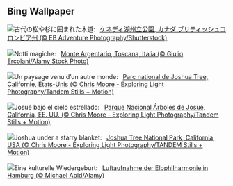 ## Bing Wallpaper
![](https://www.bing.com/th?id=OHR.TofinoVancouver_JA-JP8938759537_UHD.jpg&w=1000)古代の松や杉に囲まれた木道:&nbsp;&ensp;[ケネディ湖州立公園, カナダ ブリティッシュコロンビア州 (© EB Adventure Photography/Shutterstock)](https://www.bing.com/th?id=OHR.TofinoVancouver_JA-JP8938759537_UHD.jpg)
<br><br/>
![](https://www.bing.com/th?id=OHR.SanLorenzoNight_IT-IT4055519723_UHD.jpg&w=1000)Notti magiche:&nbsp;&ensp;[Monte Argentario, Toscana, Italia (© Giulio Ercolani/Alamy Stock Photo)](https://www.bing.com/th?id=OHR.SanLorenzoNight_IT-IT4055519723_UHD.jpg)
<br><br/>
![](https://www.bing.com/th?id=OHR.JoshuaTreeNP_FR-FR7411748387_UHD.jpg&w=1000)Un paysage venu d’un autre monde:&nbsp;&ensp;[Parc national de Joshua Tree, Californie, États-Unis (© Chris Moore - Exploring Light Photography/Tandem Stills + Motion)](https://www.bing.com/th?id=OHR.JoshuaTreeNP_FR-FR7411748387_UHD.jpg)
<br><br/>
![](https://www.bing.com/th?id=OHR.JoshuaTreeNP_ES-ES0806309217_UHD.jpg&w=1000)Josué bajo el cielo estrellado:&nbsp;&ensp;[Parque Nacional Árboles de Josué, California, EE. UU. (© Chris Moore - Exploring Light Photography/Tandem Stills + Motion)](https://www.bing.com/th?id=OHR.JoshuaTreeNP_ES-ES0806309217_UHD.jpg)
<br><br/>
![](https://www.bing.com/th?id=OHR.JoshuaTreeNP_EN-GB1169305265_UHD.jpg&w=1000)Joshua under a starry blanket:&nbsp;&ensp;[Joshua Tree National Park, California, USA (© Chris Moore - Exploring Light Photography/TANDEM Stills + Motion)](https://www.bing.com/th?id=OHR.JoshuaTreeNP_EN-GB1169305265_UHD.jpg)
<br><br/>
![](https://www.bing.com/th?id=OHR.Elbphilharmonie_DE-DE2773966721_UHD.jpg&w=1000)Eine kulturelle Wiedergeburt:&nbsp;&ensp;[Luftaufnahme der Elbphilharmonie in Hamburg (© Michael Abid/Alamy)](https://www.bing.com/th?id=OHR.Elbphilharmonie_DE-DE2773966721_UHD.jpg)
<br><br/>
